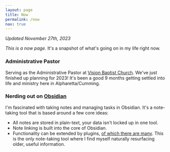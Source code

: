 ```yaml
---
layout: page
title: Now
permalink: /now
nav: true
---
```

*Updated November 27th, 2023*

*This is a now page.* It's a snapshot of what's going on in my life right now.

### Administrative Pastor

Serving as the Administrative Pastor at [Vision Baptist Church](https://visionbaptist.com). We've just finished up planning for 2023! It's been a good 9 months getting settled into life and ministry here in Alpharetta/Cumming.

### Nerding out on [Obsidian](https://obsidian.md/)

I'm fascinated with taking notes and managing tasks in Obsidian. It's a note-taking tool that is based around a few core ideas:
- All notes are stored in plain-text, your data isn't locked up in one tool.
- Note linking is built into the core of Obsidian.
- Functionality can be extended by plugins, [of which there are many](https://obsidian.md/plugins).
This is the only note-taking tool where I find myself naturally resurfacing older, useful information.

